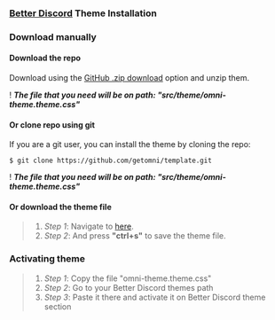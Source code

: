 ### [Better Discord](https://betterdiscord.app/) Theme Installation


### Download manually

#### Download the repo

Download using the [GitHub .zip download](https://github.com/datsfilipe/better-discord/archive/refs/heads/main.zip) option and unzip them.

! _**The file that you need will be on path: "src/theme/omni-theme.theme.css"**_

#### Or clone repo using git

If you are a git user, you can install the theme by cloning the repo:

    $ git clone https://github.com/getomni/template.git
  
! _**The file that you need will be on path: "src/theme/omni-theme.theme.css"**_

#### Or download the theme file

> 1. _Step 1_: 
> Navigate to [here](https://raw.githubusercontent.com/datsfilipe/better-discord/main/src/theme/omni-theme.theme.css).
> 2. _Step 2_: 
> And press **"ctrl+s"** to save the theme file.

### Activating theme

> 1. _Step 1_: 
> Copy the file "omni-theme.theme.css"
> 2. _Step 2_: 
> Go to your Better Discord themes path
> 3. _Step 3_: 
> Paste it there and activate it on Better Discord theme section
